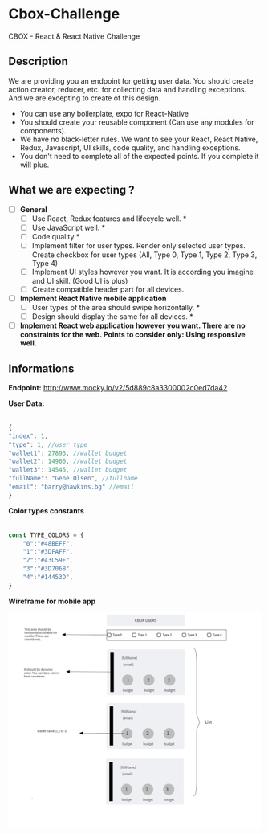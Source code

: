 # Cbox-Challenge
CBOX - React &amp; React Native Challenge

## Description

We are providing you an endpoint for getting user data. You should create action creator, reducer, etc. for collecting data and handling exceptions. And we are excepting to create of this design. 
- You can use any boilerplate, expo for React-Native
- You should create your reusable component (Can use any modules for components).
- We have no black-letter rules. We want to see your React, React Native, Redux, Javascript, UI skills, code quality, and handling exceptions.
- You don't need to complete all of the expected points. If you complete it will plus.

## What we are expecting ?

- [ ] **General**
    - [ ] Use React, Redux features and lifecycle well. *
    - [ ] Use JavaScript well. *
    - [ ] Code quality *
    - [ ] Implement filter for user types. Render only selected user types. Create checkbox for user types (All, Type 0, Type 1, Type 2, Type 3, Type 4) 
    - [ ] Implement UI styles however you want. It is according you imagine and UI skill. (Good UI is plus)
    - [ ] Create compatible header part for all devices.
- [ ] **Implement React Native mobile application**
    - [ ] User types of the area should swipe horizontally. *
    - [ ] Design should display the same for all devices. *
- [ ] **Implement React web application however you want. There are no constraints for the web. Points to consider only: Using responsive well.**

## Informations

**Endpoint:** http://www.mocky.io/v2/5d889c8a3300002c0ed7da42

**User Data:** 
```javascript

{
"index": 1,
"type": 1, //user type
"wallet1": 27893, //wallet budget
"wallet2": 14900, //wallet budget
"wallet3": 14545, //wallet budget
"fullName": "Gene Olsen", //fullname
"email": "barry@hawkins.bg" //email
}

```
**Color types constants**
```javascript

const TYPE_COLORS = {
	"0":"#48BEFF",
	"1":"#3DFAFF",
	"2":"#43C59E",
	"3":"#3D7068",
	"4":"#14453D",
}

```

**Wireframe for mobile app**

![](https://github.com/mrkacan/cbox-challenge/blob/master/c2.png) 

